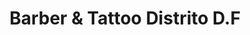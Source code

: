 ---
title: "Barber & Tattoo Distrito D.F"
url: /redondela/barber-y-tattoo-distrito-d-f/
shop: peluquería
---